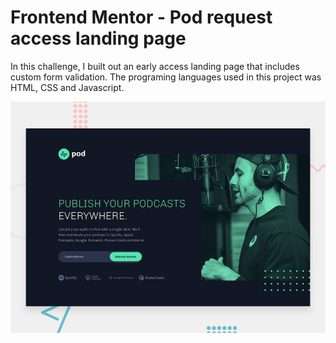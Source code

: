 # Frontend Mentor - Pod request access landing page
In this challenge, I built out an early access landing page that includes custom form validation. The programing languages used in this project was HTML, CSS and Javascript.

![Design preview for the Pod request access landing page coding challenge](./pod-request-access-landing-page/preview.jpg)
